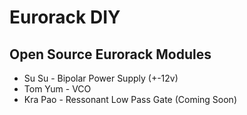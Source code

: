 # Eurorack DIY
## Open Source Eurorack Modules
* Su Su - Bipolar Power Supply (+-12v)
* Tom Yum - VCO
* Kra Pao - Ressonant Low Pass Gate (Coming Soon)
